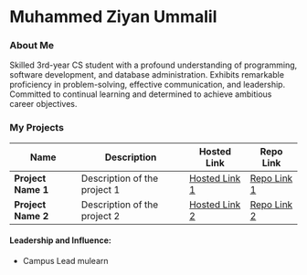 # Muhammed Ziyan Ummalil 

### About Me

Skilled 3rd-year CS student with a profound understanding of programming, software development, and database
administration. Exhibits remarkable proficiency in problem-solving, effective communication, and leadership.
Committed to continual learning and determined to achieve ambitious career objectives.


### My Projects

| Name                | Description                                                               | Hosted Link                              | Repo Link                                                      |
|---------------------|---------------------------------------------------------------------------|------------------------------------------|----------------------------------------------------------------|
| **Project Name 1**  | Description of the project 1                                              | [Hosted Link 1](https://example.com)    | [Repo Link 1](https://github.com/username/project1)             |
| **Project Name 2**  | Description of the project 2                                              | [Hosted Link 2](https://example.com)    | [Repo Link 2](https://github.com/username/project2)             |

#### Leadership and Influence:

- Campus Lead mulearn




